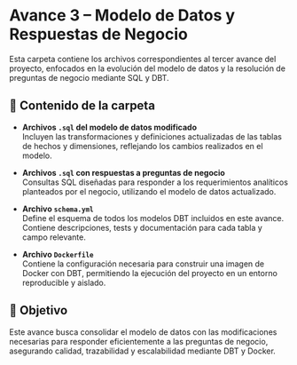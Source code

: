 # Avance 3 – Modelo de Datos y Respuestas de Negocio

Esta carpeta contiene los archivos correspondientes al tercer avance del proyecto, enfocados en la evolución del modelo de datos y la resolución de preguntas de negocio mediante SQL y DBT.

## 📁 Contenido de la carpeta

- **Archivos `.sql` del modelo de datos modificado**  
  Incluyen las transformaciones y definiciones actualizadas de las tablas de hechos y dimensiones, reflejando los cambios realizados en el modelo.

- **Archivos `.sql` con respuestas a preguntas de negocio**  
  Consultas SQL diseñadas para responder a los requerimientos analíticos planteados por el negocio, utilizando el modelo de datos actualizado.

- **Archivo `schema.yml`**  
  Define el esquema de todos los modelos DBT incluidos en este avance. Contiene descripciones, tests y documentación para cada tabla y campo relevante.

- **Archivo `Dockerfile`**  
  Contiene la configuración necesaria para construir una imagen de Docker con DBT, permitiendo la ejecución del proyecto en un entorno reproducible y aislado.

## 🎯 Objetivo

Este avance busca consolidar el modelo de datos con las modificaciones necesarias para responder eficientemente a las preguntas de negocio, asegurando calidad, trazabilidad y escalabilidad mediante DBT y Docker.
